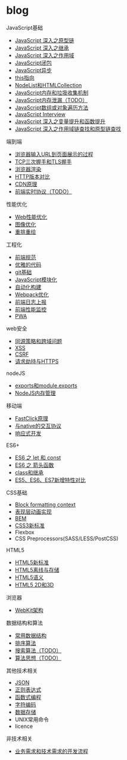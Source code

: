 # blog

JavaScript基础

* [JavaScript 深入之原型链](articles/JavaScript/JavaScript深入之原型链.md)
* [JavaScript 深入之继承](articles/JavaScript/JavaScript深入之继承.md)
* [JavaScript 深入之作用域](articles/JavaScript/JavaScript深入之作用域.md)
* [JavaScript闭包](articles/JavaScript基础/JavaScript闭包.md)
* [JavaScript异步](articles/JavaScript基础/JavaScript异步.md)
* [this指向](articles/JavaScript/this指向.md)
* [NodeList和HTMLCollection](articles/JavaScript基础/NodeList和HTMLCollection.md)
* [JavaScript内存和垃圾收集机制](articles/JavaScript基础/JavaScript内存和垃圾收集机制.md)
* [JavaScript内存泄漏（TODO）](articles/JavaScript基础/JavaScript内存泄漏.md)
* [JavaScript数组或对象遍历方法](articles/JavaScript基础/JavaScript数组或对象遍历方法.md)
* [JavaScript Interview](articles/JavaScript基础/JavaScript面试题.md)
* [JavaScript 深入之变量提升和函数提升](articles/JavaScript/JavaScript深入之变量提升和函数提升.md)
* [JavaScript 深入之作用域链查找和原型链查找](articles/JavaScript/JavaScript深入之作用域链查找和原型链查找.md)

端到端

* [浏览器输入URL到页面展示的过程](articles/端到端/浏览器输入URL到页面展示的过程.md)
* [TCP三次握手和TLS握手](articles/端到端/TCP三次握手和TLS握手.md)
* [浏览器渲染](articles/端到端/浏览器渲染.md)
* [HTTP版本对比](articles/端到端/HTTP版本对比.md)
* [CDN原理](articles/端到端/CDN原理.md)
* [前端实时协议（TODO）](articles/端到端/前端实时协议.md)

性能优化

* [Web性能优化](articles/性能优化/Web性能优化.md)
* [图像优化](articles/性能优化/图像优化.md)
* [重排重绘](articles/性能优化/重排重绘.md)

工程化

* [前端规范](articles/技术相关/前端规范.md)
* [优雅的代码](articles/技术相关/优雅的代码.md)
* [git基础](articles/技术相关/git基础.md)
* [JavaScript模块化](articles/JavaScript基础/JavaScript模块化.md)
* [自动化构建](articles/技术相关/自动化构建.md)
* [Webpack优化](articles/工程化/Webpack优化.md)
* [前端日志上报](articles/工程化/前端日志上报.md)
* [前端性能监控](articles/工程化/前端性能监控.md)
* [PWA](articles/工程化/PWA.md)

web安全

* [同源策略和跨域问题](articles/web安全/同源策略和跨域问题.md)
* [XSS](articles/web安全/XSS.md)
* [CSRF](articles/web安全/CSRF.md)
* [请求劫持与HTTPS](articles/web安全/请求劫持与HTTPS.md)

nodeJS

* [exports和module.exports](articles/nodeJS/exports和module.exports.md)
* [NodeJS内存管理](articles/nodeJS/NodeJS内存管理.md)

移动端

* [FastClick原理](articles/移动端/FastClick原理.md)
* [与native的交互协议](articles/移动端/与native的交互协议.md)
* [响应式开发](articles/移动端/响应式开发.md)

ES6+

* [ES6 之 let 和 const](articles/ES6+/let和const.md)
* [ES6 之 箭头函数](articles/ES6+/箭头函数.md)
* [class和继承](articles/ES6+/class和继承.md)
* [ES5、ES6、ES7新增特性对比](articles/ES6+/ES5、ES6、ES7新增特性对比.md)

CSS基础

* [Block formatting context](articles/CSS基础/Block-formatting-content.md)
* [表现层动画实现](articles/CSS基础/表现层动画实现.md)
* [BEM](articles/CSS基础/BEM.md)
* [CSS3新标准](articles/CSS基础/CSS3新标准.md)
* Flexbox
* CSS Preprocessors(SASS/LESS/PostCSS)

HTML5

* [HTML5新标准](articles/HTML5/HTML5新标准.md)
* [HTML5离线与存储](articles/HTML5/HTML5离线与存储.md)
* [HTML5语义](articles/HTML5/HTML5语义.md)
* [HTML5 2D和3D](articles/HTML5/HTML52D和3D.md)

浏览器

* [WebKit架构](articles/浏览器/WebKit架构.md)

数据结构和算法

* [常用数据结构](articles/数据结构和算法/常用数据结构.md)
* [排序算法](articles/数据结构和算法/排序算法.md)
* [搜索算法（TODO）](articles/数据结构和算法/搜索算法.md)
* [算法思想（TODO）](articles/数据结构和算法/算法思想.md)

其他技术相关

* [JSON](articles/技术相关/JSON.md)
* [正则表达式](articles/技术相关/正则表达式.md)
* [函数式编程](articles/技术相关/函数式编程.md)
* [字符编码](articles/技术相关/字符编码.md)
* [数据存储](articles/技术相关/数据存储.md)
* UNIX常用命令
* licence

非技术相关

* [业务需求和技术需求的开发流程](articles/非技术相关/业务需求和技术需求的开发流程.md)
